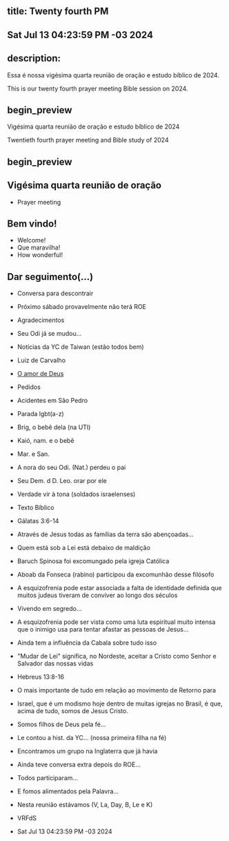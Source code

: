 ## title: Twenty fourth PM
## Sat Jul 13 04:23:59 PM -03 2024

## description:

Essa é nossa vigésima quarta reunião de oração e estudo bíblico de 2024.

This is our twenty fourth prayer meeting Bible session on 2024.

## begin_preview

Vigésima quarta reunião de oração e estudo bíblico de 2024

Twentieth fourth prayer meeting and Bible study of 2024

## begin_preview

## Vigésima quarta reunião de oração

- Prayer meeting

## Bem vindo!
- Welcome!
- Que maravilha!
- How wonderful!

## Dar seguimento(...)

- Conversa para descontrair 
- Próximo sábado provavelmente não terá ROE

- Agradecimentos
- Seu Odi já se mudou...
- Notícias da YC de Taiwan (estão todos bem)

- Luiz de Carvalho
- [O amor de Deus](https://www.youtube.com/watch?v=6QxYM96Abk8)

- Pedidos
- Acidentes em São Pedro
- Parada lgbt(a-z)
- Brig, o bebê dela (na UTI)
- Kaió, nam. e o bebê
- Mar. e San.
- A nora do seu Odi. (Nat.) perdeu o pai 
- Seu Dem. d D. Leo. orar por ele 
- Verdade vir à tona (soldados israelenses)

- Texto Bíblico
- Gálatas 3:6-14 
- Através de Jesus todas as famílias da terra são abençoadas...
- Quem está sob a Lei está debaixo de maldição
- Baruch Spinosa foi excomungado pela igreja Católica
- Aboab da Fonseca (rabino) participou da excomunhão desse filósofo
- A esquizofrenia pode estar associada a falta de identidade definida
  que muitos judeus tiveram de conviver ao longo dos séculos
- Vivendo em segredo...
- A esquizofrenia pode ser vista como uma luta espiritual muito
  intensa que o inimigo usa para tentar afastar as pessoas de Jesus...
- Ainda tem a influência da Cabala sobre tudo isso
- "Mudar de Lei" significa, no Nordeste, aceitar a Cristo como Senhor
  e Salvador das nossas vidas
- Hebreus 13:8-16 
- O mais importante de tudo em relação ao movimento de Retorno para
- Israel, que é um modismo hoje dentro de muitas igrejas no Brasil, é que, acima de tudo, somos de Jesus Cristo.
- Somos filhos de Deus pela fé...
- Le contou a hist. da YC... (nossa primeira filha na fé)
- Encontramos um grupo na Inglaterra que já havia 

- Ainda teve conversa extra depois do ROE...

- Todos participaram...
- E fomos alimentados pela Palavra...

- Nesta reunião estávamos (V, La, Day, B, Le e K)

- VRFdS
- Sat Jul 13 04:23:59 PM -03 2024

